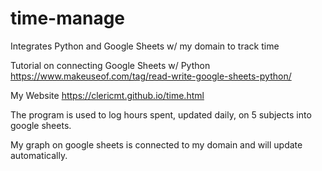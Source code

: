 # time-manage
Integrates Python and Google Sheets w/ my domain to track time

Tutorial on connecting Google Sheets w/ Python
https://www.makeuseof.com/tag/read-write-google-sheets-python/

My Website
https://clericmt.github.io/time.html

The  program is used to log hours spent, updated daily, on 5 subjects into google sheets.

My graph on google sheets is connected to my domain and will update automatically.


